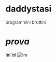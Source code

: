 # daddystasi
programmini bruttini
# *prova*
**lol** lol
![im](https://www.google.com/url?sa=i&url=https%3A%2F%2Fen.wikipedia.org%2Fwiki%2FFile%3AOcticons-mark-github.svg&psig=AOvVaw2qUmmY-ls73j8yPYapPPx5&ust=1636110931879000&source=images&cd=vfe&ved=0CAsQjRxqFwoTCMiNzKrK_vMCFQAAAAAdAAAAABAD)
